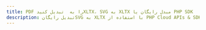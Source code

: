 ---title: PDF را به  تبدیل کنیدXLTX، SVG به XLTX مبدل رایگان یا PHP SDKdescription: تبدیل رایگانSVG به XLTX با استفاده از PHP Cloud APIs & SDK همچنین اسناد PDF را در Cloud ایجاد، ویرایش و رندر کنید.---